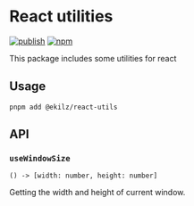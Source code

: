 # React utilities

[![publish](https://github.com/ekilzen/react-utils/actions/workflows/publish.yaml/badge.svg)](https://github.com/ekilzen/react-utils/actions/workflows/publish.yaml)
[![npm](https://img.shields.io/npm/v/ekilz/react-utils)](https://www.npmjs.com/package/@ekilz/react-utils)

This package includes some utilities for react

## Usage

```shell
pnpm add @ekilz/react-utils
```

## API

### `useWindowSize`

`() -> [width: number, height: number]`

Getting the width and height of current window.
